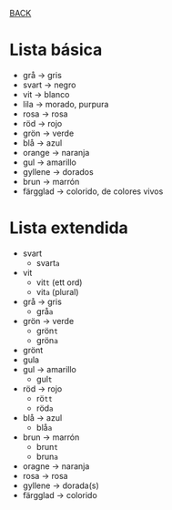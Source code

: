 [BACK](./VOCABULARY.md)

# Lista básica

- grå -> gris
- svart -> negro
- vit -> blanco
- lila -> morado, purpura
- rosa -> rosa
- röd -> rojo
- grön -> verde
- blå -> azul
- orange -> naranja
- gul -> amarillo
- gyllene -> dorados
- brun -> marrón
- färgglad -> colorido, de colores vivos

# Lista extendida

- svart
  - svart`a`
- vit
  - vit`t` (ett ord)
  - vit`a` (plural)
- grå -> gris
  - grå`a`
- grön -> verde
  - grön`t`
  - grön`a`
- grönt
- gula
- gul -> amarillo
  - gul`t`
- röd -> rojo
  - rö`tt`
  - röd`a`
- blå -> azul
  - blå`a`
- brun -> marrón
  - brun`t`
  - brun`a`
- oragne -> naranja
- rosa -> rosa
- gyllene -> dorada(s)
- färgglad -> colorido